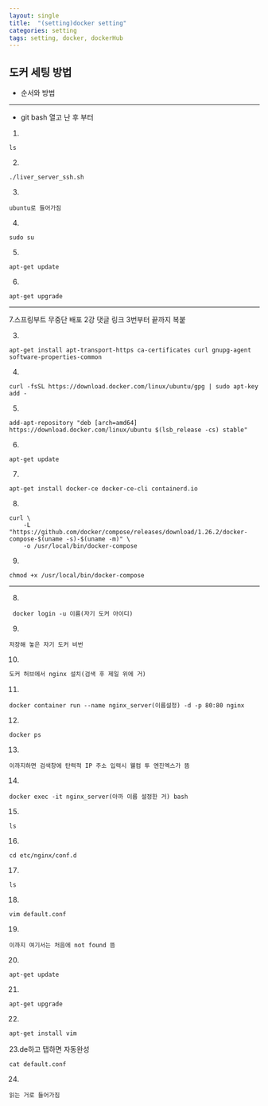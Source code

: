 ```yaml
---
layout: single
title:  "(setting)docker setting"
categories: setting
tags: setting, docker, dockerHub
---
```


도커 세팅 방법
---

- 순서와 방법

---

- git bash 열고 난 후 부터

1.
```
ls
```

2.
```
./liver_server_ssh.sh
```

3.
```
ubuntu로 들어가짐
```

4.
```
sudo su
```

5.
```
apt-get update
```

6.
```
apt-get upgrade
```
---

7.스프링부트 무중단 배포 2강 댓글 링크 3번부터 끝까지 복붙  

3.
```
apt-get install apt-transport-https ca-certificates curl gnupg-agent software-properties-common
```

4.
```
curl -fsSL https://download.docker.com/linux/ubuntu/gpg | sudo apt-key add -
```

5.
```
add-apt-repository "deb [arch=amd64] https://download.docker.com/linux/ubuntu $(lsb_release -cs) stable"
```

6.
```
apt-get update
```

7.
```
apt-get install docker-ce docker-ce-cli containerd.io
```

8.
```
curl \
    -L "https://github.com/docker/compose/releases/download/1.26.2/docker-compose-$(uname -s)-$(uname -m)" \
    -o /usr/local/bin/docker-compose
```

9.
```
chmod +x /usr/local/bin/docker-compose
```

---

8.
```
 docker login -u 이름(자기 도커 아이디)
```

9.
```
저장해 놓은 자기 도커 비번
```

10.
```sql
도커 허브에서 nginx 설치(검색 후 제일 위에 거)
```

11.
```
docker container run --name nginx_server(이름설정) -d -p 80:80 nginx
```

12.
```
docker ps
```

13.
```
이까지하면 검색창에 탄력적 IP 주소 입력시 웰컴 투 엔진엑스가 뜸
```

14.
```
docker exec -it nginx_server(아까 이름 설정한 거) bash 
```

15.
```
ls
```

16.
```
cd etc/nginx/conf.d
```

17.
```
ls
```

18.
```
vim default.conf
```

19.
```
이까지 여기서는 처음에 not found 뜸
```

20.
```
apt-get update
```

21.
```
apt-get upgrade
```

22.
```
apt-get install vim
```

23.de하고 탭하면 자동완성
```
cat default.conf 
```

24.
```
읽는 거로 들어가짐
```